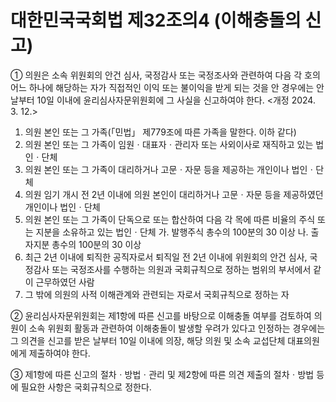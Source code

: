 # 대한민국국회법 제32조의4 (이해충돌의 신고)

① 의원은 소속 위원회의 안건 심사, 국정감사 또는 국정조사와 관련하여 다음 각 호의 어느 하나에 해당하는 자가 직접적인 이익 또는 불이익을 받게 되는 것을 안 경우에는 안 날부터 10일 이내에 윤리심사자문위원회에 그 사실을 신고하여야 한다. <개정 2024. 3. 12.>
1. 의원 본인 또는 그 가족(「민법」 제779조에 따른 가족을 말한다. 이하 같다)
2. 의원 본인 또는 그 가족이 임원ㆍ대표자ㆍ관리자 또는 사외이사로 재직하고 있는 법인ㆍ단체
3. 의원 본인 또는 그 가족이 대리하거나 고문ㆍ자문 등을 제공하는 개인이나 법인ㆍ단체
4. 의원 임기 개시 전 2년 이내에 의원 본인이 대리하거나 고문ㆍ자문 등을 제공하였던 개인이나 법인ㆍ단체
5. 의원 본인 또는 그 가족이 단독으로 또는 합산하여 다음 각 목에 따른 비율의 주식 또는 지분을 소유하고 있는 법인ㆍ단체
   가. 발행주식 총수의 100분의 30 이상
   나. 출자지분 총수의 100분의 30 이상
6. 최근 2년 이내에 퇴직한 공직자로서 퇴직일 전 2년 이내에 위원회의 안건 심사, 국정감사 또는 국정조사를 수행하는 의원과 국회규칙으로 정하는 범위의 부서에서 같이 근무하였던 사람
7. 그 밖에 의원의 사적 이해관계와 관련되는 자로서 국회규칙으로 정하는 자

② 윤리심사자문위원회는 제1항에 따른 신고를 바탕으로 이해충돌 여부를 검토하여 의원이 소속 위원회 활동과 관련하여 이해충돌이 발생할 우려가 있다고 인정하는 경우에는 그 의견을 신고를 받은 날부터 10일 이내에 의장, 해당 의원 및 소속 교섭단체 대표의원에게 제출하여야 한다.

③ 제1항에 따른 신고의 절차ㆍ방법ㆍ관리 및 제2항에 따른 의견 제출의 절차ㆍ방법 등에 필요한 사항은 국회규칙으로 정한다.
